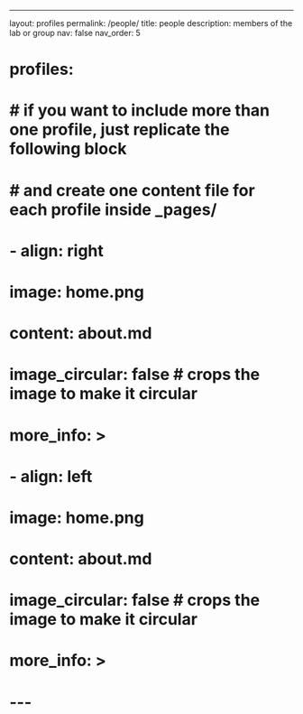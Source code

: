 ---
layout: profiles
permalink: /people/
title: people
description: members of the lab or group
nav: false
nav_order: 5

# profiles:
#   # if you want to include more than one profile, just replicate the following block
#   # and create one content file for each profile inside _pages/
#   - align: right
#     image: home.png
#     content: about.md
#     image_circular: false # crops the image to make it circular
#     more_info: >

#   - align: left
#     image: home.png
#     content: about.md
#     image_circular: false # crops the image to make it circular
#     more_info: >
      
# ---
